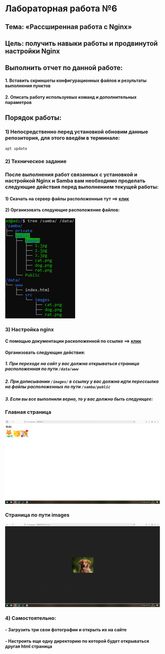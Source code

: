 # Лабораторная работа №6
## Тема: «Рассширенная работа с Nginx»
## Цель: получить навыки работы и продвинутой настройки Nginx
## Выполнить отчет по данной работе:
#### 1. Вставить скриншоты конфигурационных файлов и результаты выполнения пунктов
#### 2. Описать работу используевых команд и дополнительных параметров

## Порядок работы:

### 1)	Непосредственно перед установкой обновим данные репозитория, для этого введём в терминале:

```sh
apt update
```

### 2) Техническое задание

### После выполнения работ связанных с установкой и настройкой Nginx и Samba вам необходимо проделать следующие действия перед выполнением текущей работы:

#### 1) Скачать на сервер файлы расположенные тут ==> <a href="src/img/lb6/forlab">клик<a/>

#### 2) Организовать следующие расположение файлов: 

<img src="src/img/lb6/1.png">

### 3) Настройка nginx

#### С помощью документации расколоженной по ссылке ==> <a href="https://nginx.org/ru/docs/beginners_guide.html">клик<a/> 
#### Организовать следующие действия:
##### 1. При переходе на сайт у вас должна открываться страница расположенная по пути `/data/www`
##### 2. При дописывании `/images/` в ссылку у вас должна идти перессылка на файлы расположенных по пути `/samba/public`
##### 3. Если вы все выполнили верно, то у вас должно быть следующее:
### Главная страница

<img src="src/img/lb6/2.png">

### Страница по пути images

<img src="src/img/lb6/3.png">

### 4) Самостоятельно:
#### - Загрузить три свои фотографии и открыть их на сайте
#### - Настроить еще одну директорию по которой будет открываться другая html страница 
